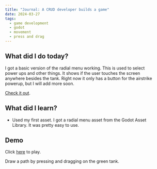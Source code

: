 ```yaml
---
title: "Journal: A CRUD developer builds a game"
date: 2024-03-27
tags:
  - game development
  - godot
  - movement
  - press and drag
---
```


## What did I do today?

I got a basic version of the radial menu working. This is used to select power ups and other things. It shows if the user touches the screen anywhere besides the tank. Right now it only has a button for the airstrike powerup, but I will add more soon.

[Check it out](/iron-fury/builds/2024-03-27).

## What did I learn?

- Used my first asset. I got a radial menu asset from the Godot Asset Library. It was pretty easy to use.

## Demo

Click [here](/iron-fury/builds/2024-03-26) to play.

Draw a path by pressing and dragging on the green tank.
